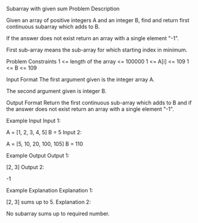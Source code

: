 Subarray with given sum
Problem Description

Given an array of positive integers A and an integer B, find and return first continuous subarray which adds to B.

If the answer does not exist return an array with a single element "-1".

First sub-array means the sub-array for which starting index in minimum.



Problem Constraints
1 <= length of the array <= 100000
1 <= A[i] <= 109
1 <= B <= 109



Input Format
The first argument given is the integer array A.

The second argument given is integer B.



Output Format
Return the first continuous sub-array which adds to B and if the answer does not exist return an array with a single element "-1".



Example Input
Input 1:

 A = [1, 2, 3, 4, 5]
 B = 5
Input 2:

 A = [5, 10, 20, 100, 105]
 B = 110


Example Output
Output 1:

 [2, 3]
Output 2:

 -1


Example Explanation
Explanation 1:

 [2, 3] sums up to 5.
Explanation 2:

 No subarray sums up to required number.